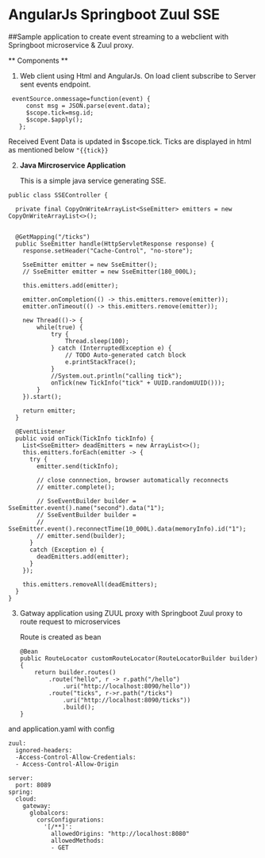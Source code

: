 # AngularJs Springboot Zuul SSE
##Sample application to create event streaming to a webclient with Springboot microservice &  Zuul  proxy.

** Components **

1. Web client using Html and AngularJs.
   On load client subscribe to Server sent events endpoint.
   
   
 ``` const eventSource = new EventSource('http://localhost:8089/ticks'); 
  eventSource.onmessage=function(event) {
	  const msg = JSON.parse(event.data);
	  $scope.tick=msg.id;
	  $scope.$apply();
	}; 
```
  
  
 Received Event Data is updated in $scope.tick.  Ticks are displayed in html as mentioned below
 <code>"{{tick}}</code> 
 
 2. **Java Mircroservice Application**
 
    This is a simple java service generating  SSE.
    
   
```    @Controller
public class SSEController {

  private final CopyOnWriteArrayList<SseEmitter> emitters = new CopyOnWriteArrayList<>();
  
  
  @GetMapping("/ticks")
  public SseEmitter handle(HttpServletResponse response) {
    response.setHeader("Cache-Control", "no-store");

    SseEmitter emitter = new SseEmitter();
    // SseEmitter emitter = new SseEmitter(180_000L);

    this.emitters.add(emitter);

    emitter.onCompletion(() -> this.emitters.remove(emitter));
    emitter.onTimeout(() -> this.emitters.remove(emitter));

    new Thread(()-> {
    	while(true) {
    		try {
				Thread.sleep(100);
			} catch (InterruptedException e) {
				// TODO Auto-generated catch block
				e.printStackTrace();
			}
    		//System.out.println("calling tick");
    		onTick(new TickInfo("tick" + UUID.randomUUID()));
    	}
    }).start();
    
    return emitter;
  }

  @EventListener
  public void onTick(TickInfo tickInfo) {
    List<SseEmitter> deadEmitters = new ArrayList<>();
    this.emitters.forEach(emitter -> {
      try {
        emitter.send(tickInfo);

        // close connnection, browser automatically reconnects
        // emitter.complete();

        // SseEventBuilder builder = SseEmitter.event().name("second").data("1");
        // SseEventBuilder builder =
        // SseEmitter.event().reconnectTime(10_000L).data(memoryInfo).id("1");
        // emitter.send(builder);
      }
      catch (Exception e) {
        deadEmitters.add(emitter);
      }
    });

    this.emitters.removeAll(deadEmitters);
  }
}
```



3. Gatway application using ZUUL proxy with Springboot
    Zuul proxy to route request to microservices
    
    Route is created as bean
    ```
    @Bean
	public RouteLocator customRouteLocator(RouteLocatorBuilder builder) {
		return builder.routes()
			.route("hello", r -> r.path("/hello")
				.uri("http://localhost:8090/hello"))
			.route("ticks", r->r.path("/ticks")
			    .uri("http://localhost:8090/ticks"))
				.build();
	}
    ```
 and application.yaml with config
 
```
zuul:
  ignored-headers:
  -Access-Control-Allow-Credentials:
  - Access-Control-Allow-Origin

server:
  port: 8089
spring:
  cloud:
    gateway:
      globalcors:
        corsConfigurations:
          '[/**]':
            allowedOrigins: "http://localhost:8080"
            allowedMethods:
            - GET

```
 
